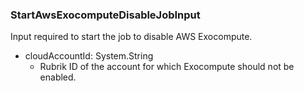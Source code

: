 ### StartAwsExocomputeDisableJobInput
Input required to start the job to disable AWS Exocompute.

- cloudAccountId: System.String
  - Rubrik ID of the account for which Exocompute should not be enabled.
